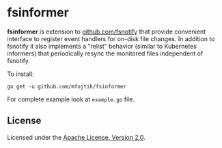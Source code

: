 fsinformer
=======================================================

**fsinformer** is extension to [github.com/fsnotify](https://github.com/fsnotify/fsnotify) that provide convenient interface to register
event handlers for on-disk file changes. In addition to fsnotify it also implements a "relist" behavior (similar to Kubernetes informers) that
periodically resync the monitored files independent of fsnotify.

To install:

```console
go get -u github.com/mfojtik/fsinformer
```

For complete example look at `example.go` file.

License
-------

Licensed under the [Apache License, Version 2.0](http://www.apache.org/licenses/).
